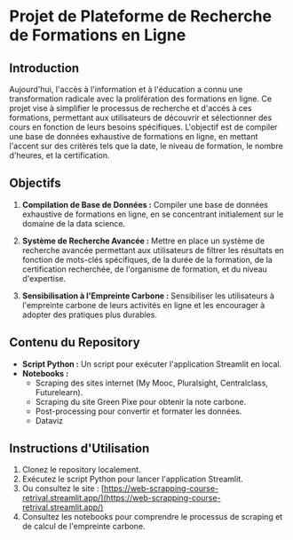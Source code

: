 # **Projet de Plateforme de Recherche de Formations en Ligne**

## **Introduction**
Aujourd'hui, l'accès à l'information et à l'éducation a connu une transformation radicale avec la prolifération des formations en ligne. Ce projet vise à simplifier le processus de recherche et d'accès à ces formations, permettant aux utilisateurs de découvrir et sélectionner des cours en fonction de leurs besoins spécifiques. L'objectif est de compiler une base de données exhaustive de formations en ligne, en mettant l'accent sur des critères tels que la date, le niveau de formation, le nombre d'heures, et la certification.

## **Objectifs**
1. **Compilation de Base de Données :** Compiler une base de données exhaustive de formations en ligne, en se concentrant initialement sur le domaine de la data science.

2. **Système de Recherche Avancée :** Mettre en place un système de recherche avancée permettant aux utilisateurs de filtrer les résultats en fonction de mots-clés spécifiques, de la durée de la formation, de la certification recherchée, de l'organisme de formation, et du niveau d'expertise.

3. **Sensibilisation à l'Empreinte Carbone :** Sensibiliser les utilisateurs à l'empreinte carbone de leurs activités en ligne et les encourager à adopter des pratiques plus durables.

## **Contenu du Repository**
- **Script Python :** Un script pour exécuter l'application Streamlit en local.
- **Notebooks :**
  - Scraping des sites internet (My Mooc, Pluralsight, Centralclass, Futurelearn).
  - Scraping du site Green Pixe pour obtenir la note carbone.
  - Post-processing pour convertir et formater les données.
  - Dataviz

## **Instructions d'Utilisation**
1. Clonez le repository localement.
2. Exécutez le script Python pour lancer l'application Streamlit.
3. Ou consultez le site : [https://web-scrapping-course-retrival.streamlit.app/](https://web-scrapping-course-retrival.streamlit.app/)
4. Consultez les notebooks pour comprendre le processus de scraping et de calcul de l'empreinte carbone.

